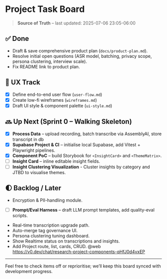 # Project Task Board

> **Source of Truth** – last updated: 2025-07-06 23:05-06:00

## ✅ Done

- Draft & save comprehensive product plan (`docs/product-plan.md`).
- Resolve initial open questions (ASR model, batching, privacy scope, persona clustering, interview scale).
- Fix README link to product plan.

## 🎨 UX Track

- [x] Define end-to-end user flow (`user-flow.md`)
- [x] Create low-fi wireframes (`wireframes.md`)
- [x] Draft UI style & component palette (`ui-style.md`)

## 🔜 Up Next (Sprint 0 – Walking Skeleton)

- [x] **Process Data** – upload recording, batch transcribe via AssemblyAI, store transcript in db
- [x] **Supabase Project & CI** – initialise local Supabase, add Vitest + Playwright pipelines.
- [x] **Component PoC** – build Storybook for `<InsightCard>` and `<ThemeMatrix>`.
- [ ] **Insight Card** – inline editable insight fields.
- [ ] **Insight Clustering Visualization** - Cluster insights by category and JTBD to visualise themes.

## 🌓 Backlog / Later

- Encryption & PII-handling module.
- [ ] **Prompt/Eval Harness** – draft LLM prompt templates, add quality-eval scripts.
- Real-time transcription upgrade path.
- Auto-merge tag governance UI.
- Persona clustering tuning dashboard.
- Show Realtime status on transcriptions and insights.
- Add Project route, list, cards, CRUD. @web <https://v0.dev/chat/research-project-components-qHfJ0d4vxEP>

---

Feel free to check items off or reprioritise; we’ll keep this board synced with development progress.
